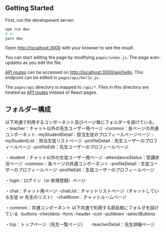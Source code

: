 ## Getting Started

First, run the development server:

```bash
npm run dev
# or
yarn dev
```

Open [http://localhost:3000](http://localhost:3000) with your browser to see the result.

You can start editing the page by modifying `pages/index.js`. The page auto-updates as you edit the file.

[API routes](https://nextjs.org/docs/api-routes/introduction) can be accessed on [http://localhost:3000/api/hello](http://localhost:3000/api/hello). This endpoint can be edited in `pages/api/hello.js`.

The `pages/api` directory is mapped to `/api/*`. Files in this directory are treated as [API routes](https://nextjs.org/docs/api-routes/introduction) instead of React pages.

## フォルダー構成

以下共通で利用するコンポーネント及びページ毎にフォルダーを設けている。
・teacher：チャット以外の先生ユーザー用ページ
-common：各ページの共通コンポーネント
-myStudentDetail：担当生徒のプロフィールページページ
-myStudentList：担当生徒リストページ
-profileDetail：先生ユーザーのプロフィールページ
-profileEdit：先生ユーザーのプロフィールページ

・student：チャット以外の生徒ユーザー用ページ
-attendanceStatus：受講状況ページ
-common：各ページの共通コンポーネント
-profileDetail：生徒ユーザーのプロフィールページ
-profileEdit：生徒ユーザーのプロフィールページ

・login：ログイン（or 新規登録）ページ

・chat：チャット用ページ
-chatList：チャットリストページ（チャットしている生徒 or 先生のリスト）
-chatRoom：チャットルームページ

・common：共通コンポーネント
以下共通で利用する部品毎にフォルダを設けている
-buttons
-checkbox
-form
-header
-icon
-pulldown
-selectButtons

・top：トップページ（先生一覧ページ）
　-teacherDetail：先生詳細ページ
